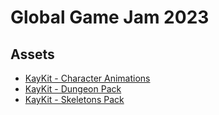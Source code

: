 # Global Game Jam 2023

## Assets

- [KayKit - Character Animations](https://kaylousberg.itch.io/kaykit-animations)
- [KayKit - Dungeon Pack](https://kaylousberg.itch.io/kaykit-dungeon)
- [KayKit - Skeletons Pack](https://kaylousberg.itch.io/kaykit-skeletons)
